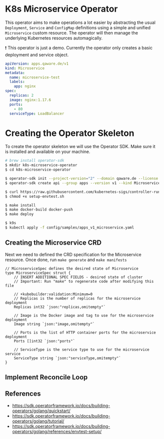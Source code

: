 # K8s Microservice Operator

This operator aims to make operations a lot easier by abstracting the usual
`Deployment`, `Service` and `ConfigMap` definitions using a simple and unified
`Microservice` custom resource. The operator will then manage the underlying
Kubernetes resources automagically.

:exclamation: This operator is just a demo. Currently the operator only creates a basic deployment and service object.

```yaml
apiVersion: apps.qaware.de/v1
kind: Microservice
metadata:
  name: microservice-test
  labels:
    app: nginx
spec:
  replicas: 2
  image: nginx:1.17.6
  ports:
    - 80
  serviceType: LoadBalancer
```

# Creating the Operator Skeleton

To create the operator skeleton we will use the Operator SDK. Make sure it is installed
and available on your machine.

```bash
# brew install operator-sdk
$ mkdir k8s-microservice-operator
$ cd k8s-microservice-operator

$ operator-sdk init --project-version="2" --domain qaware.de --license none --owner "Mario-Leander Reimer" --plugins go.kubebuilder.io/v2 --repo github.com/lreimer/go-for-operations/k8s-microservice-operator
$ operator-sdk create api --group apps --version v1 --kind Microservice --resource=true --controller=true

$ curl https://raw.githubusercontent.com/kubernetes-sigs/controller-runtime/master/hack/setup-envtest.sh -o setup-envtest.sh
$ chmod +x setup-envtest.sh

$ make install
$ make docker-build docker-push
$ make deploy

$ k9s
$ kubectl apply -f config/samples/apps_v1_microservice.yaml
```

## Creating the Microservice CRD

Next we need to defined the CRD specification for the Microservice resource.
Once done, run `make generate` and `make manifests`

```golang
// MicroserviceSpec defines the desired state of Microservice
type MicroserviceSpec struct {
	// INSERT ADDITIONAL SPEC FIELDS - desired state of cluster
	// Important: Run "make" to regenerate code after modifying this file

	// +kubebuilder:validation:Minimum=0
	// Replicas is the number of replicas for the microservice deployment
	Replicas int32 `json:"replicas,omitempty"`

	// Image is the Docker image and tag to use for the microservice deployment
	Image string `json:"image,omitempty"`

	// Ports is the list of HTTP container ports for the microservice deployment
	Ports []int32 `json:"ports"`

	// ServiceType is the service type to use for the microservice service
	ServiceType string `json:"serviceType,omitempty"`
}
```

## Implement Reconcile Loop



## References

- https://sdk.operatorframework.io/docs/building-operators/golang/quickstart/
- https://sdk.operatorframework.io/docs/building-operators/golang/tutorial/
- https://sdk.operatorframework.io/docs/building-operators/golang/references/envtest-setup/
